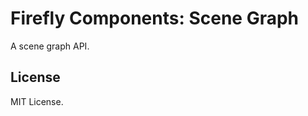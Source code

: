 Firefly Components: Scene Graph
===============================

A scene graph API.

License
-------

MIT License.
